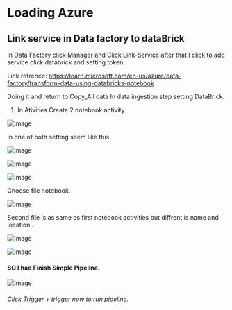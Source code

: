 # Loading Azure

## Link service in Data factory to dataBrick

In Data Factory click Manager and Click Link-Service after that I click to add service click databrick and setting token 

 Link refrence: https://learn.microsoft.com/en-us/azure/data-factory/transform-data-using-databricks-notebook

Doing it and  return to Copy_All data In data ingestion step setting DataBrick.
1. In Ativities Create 2 notebook activity

![image](https://github.com/huytrao/build-simple-pipeline-realtime-with-Azure-data-engineer-project/assets/121539558/1dea8f66-b96b-4e24-aea2-4e019e5dbc0a)

  In one of both setting seem like this

![image](https://github.com/huytrao/build-simple-pipeline-realtime-with-Azure-data-engineer-project/assets/121539558/f64c559a-d107-41d2-8a46-75740eceaa5f)

![image](https://github.com/huytrao/build-simple-pipeline-realtime-with-Azure-data-engineer-project/assets/121539558/14c48c23-440e-4ece-b013-48c12a4b9cfd)

![image](https://github.com/huytrao/build-simple-pipeline-realtime-with-Azure-data-engineer-project/assets/121539558/2039d98b-d519-402b-bef1-3cac5a71028a)

Choose file notebook. 

![image](https://github.com/huytrao/build-simple-pipeline-realtime-with-Azure-data-engineer-project/assets/121539558/8b492346-83db-4be7-a6e5-cea6b67a6150)

Second file is as same as first notebook activities but diffrent is name and location .

![image](https://github.com/huytrao/build-simple-pipeline-realtime-with-Azure-data-engineer-project/assets/121539558/ca1e4a33-92b2-436c-8d02-fc38f8f5f418)




![image](https://github.com/huytrao/build-simple-pipeline-realtime-with-Azure-data-engineer-project/assets/121539558/f47a25c0-db22-42ce-bcf5-d25f66588507)


#### SO I had Finish Simple Pipeline.


![image](https://github.com/huytrao/build-simple-pipeline-realtime-with-Azure-data-engineer-project/assets/121539558/735307ad-f842-4a6c-be09-67fe98f5dc5d)

###### Click Trigger + trigger now to run pipeline.


